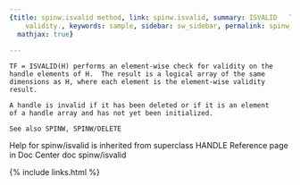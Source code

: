 ```yaml
---
{title: spinw.isvalid method, link: spinw.isvalid, summary: ISVALID   Test handle
    validity., keywords: sample, sidebar: sw_sidebar, permalink: spinw_isvalid, folder: spinw,
  mathjax: true}

---
```

    TF = ISVALID(H) performs an element-wise check for validity on the 
    handle elements of H.  The result is a logical array of the same 
    dimensions as H, where each element is the element-wise validity 
    result.
 
    A handle is invalid if it has been deleted or if it is an element
    of a handle array and has not yet been initialized.
 
    See also SPINW, SPINW/DELETE
Help for spinw/isvalid is inherited from superclass HANDLE
    Reference page in Doc Center
       doc spinw/isvalid

{% include links.html %}
